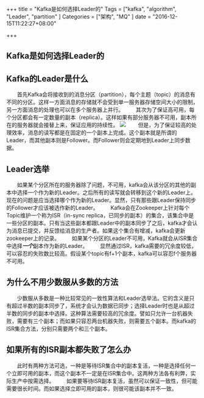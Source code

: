 +++
title = "Kafka是如何选择Leader的"
Tags = ["kafka", "algorithm", "Leader", "partition"
]
Categories = ["架构", "MQ"
]
date = "2016-12-15T11:22:27+08:00"

+++

Kafka是如何选择Leader的
---
## Kafka的Leader是什么

&emsp;&emsp;首先Kafka会将接收到的消息分区（partition），每个主题（topic）的消息有不同的分区。这样一方面消息的存储就不会受到单一服务器存储空间大小的限制，另一方面消息的处理也可以在多个服务器上并行。
&emsp;&emsp;其次为了保证高可用，每个分区都会有一定数量的副本（replica）。这样如果有部分服务器不可用，副本所在的服务器就会接替上来，保证应用的持续性。
![](http://kafka.apache.org/0101/images/log_anatomy.png)
&emsp;&emsp;但是，为了保证较高的处理效率，消息的读写都是在固定的一个副本上完成。这个副本就是所谓的Leader，而其他副本则是Follower。而Follower则会定期地到Leader上同步数据。
## Leader选举
&emsp;&emsp;如果某个分区所在的服务器除了问题，不可用，kafka会从该分区的其他的副本中选择一个作为新的Leader。之后所有的读写就会转移到这个新的Leader上。现在的问题是应当选择哪个作为新的Leader。显然，只有那些跟Leader保持同步的Follower才应该被选作新的Leader。
&emsp;&emsp;Kafka会在Zookeeper上针对每个Topic维护一个称为ISR（in-sync replica，已同步的副本）的集合，该集合中是一些分区的副本。只有当这些副本都跟Leader中的副本同步了之后，kafka才会认为消息已提交，并反馈给消息的生产者。如果这个集合有增减，kafka会更新zookeeper上的记录。
&emsp;&emsp;如果某个分区的Leader不可用，Kafka就会从ISR集合中选择***一个***副本作为新的Leader。
&emsp;&emsp;显然通过ISR，kafka需要的冗余度较低，可以容忍的失败数比较高。假设某个topic有f+1个副本，kafka可以容忍f个服务器不可用。
## 为什么不用少数服从多数的方法
&emsp;&emsp;少数服从多数是一种比较常见的一致性算法和Leader选举法。它的含义是只有超过半数的副本同步了，系统才会认为数据已同步；选择Leader时也是从超过半数的同步的副本中选择。这种算法需要较高的冗余度。譬如只允许一台机器失败，需要有三个副本；而如果只容忍两台机器失败，则需要五个副本。而kafka的ISR集合方法，分别只需要两个和三个副本。

## 如果所有的ISR副本都失败了怎么办
&emsp;&emsp;此时有两种方法可选，一种是等待ISR集合中的副本复活，一种是选择任何一个立即可用的副本，而这个副本不一定是在ISR集合中。这两种方法各有利弊，实际生产中按需选择。
&emsp;&emsp;如果要等待ISR副本复活，虽然可以保证一致性，但可能需要很长时间。而如果选择立即可用的副本，则很可能该副本并不一致。